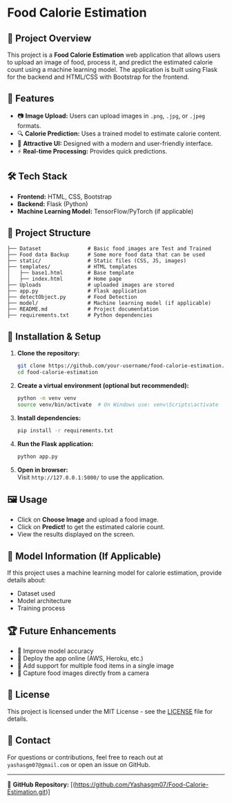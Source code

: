 # Food Calorie Estimation

## 📌 Project Overview
This project is a **Food Calorie Estimation** web application that allows users to upload an image of food, process it, and predict the estimated calorie count using a machine learning model. The application is built using Flask for the backend and HTML/CSS with Bootstrap for the frontend.

## 🚀 Features
- 📷 **Image Upload:** Users can upload images in `.png`, `.jpg`, or `.jpeg` formats.
- 🔍 **Calorie Prediction:** Uses a trained model to estimate calorie content.
- 🎨 **Attractive UI:** Designed with a modern and user-friendly interface.
- ⚡ **Real-time Processing:** Provides quick predictions.

## 🛠️ Tech Stack
- **Frontend:** HTML, CSS, Bootstrap
- **Backend:** Flask (Python)
- **Machine Learning Model:** TensorFlow/PyTorch (if applicable)

## 📂 Project Structure
```
├── Dataset               # Basic food images are Test and Trained 
├── Food data Backup      # Some more food data that can be used 
├── static/               # Static files (CSS, JS, images)
├── templates/            # HTML templates
│   ├── base1.html        # Base template
│   ├── index.html        # Home page
├── Uploads               # uploaded images are stored 
├── app.py                # Flask application
├── detectObject.py       # Food Detection         
├── model/                # Machine learning model (if applicable)
├── README.md             # Project documentation
├── requirements.txt      # Python dependencies
```

## 🔧 Installation & Setup
1. **Clone the repository:**
   ```sh
   git clone https://github.com/your-username/food-calorie-estimation.git
   cd food-calorie-estimation
   ```
2. **Create a virtual environment (optional but recommended):**
   ```sh
   python -m venv venv
   source venv/bin/activate  # On Windows use: venv\Scripts\activate
   ```
3. **Install dependencies:**
   ```sh
   pip install -r requirements.txt
   ```
4. **Run the Flask application:**
   ```sh
   python app.py
   ```
5. **Open in browser:**  
   Visit `http://127.0.0.1:5000/` to use the application.

## 🖼️ Usage
- Click on **Choose Image** and upload a food image.
- Click on **Predict!** to get the estimated calorie count.
- View the results displayed on the screen.

## 🤖 Model Information (If Applicable)
If this project uses a machine learning model for calorie estimation, provide details about:
- Dataset used
- Model architecture
- Training process

## 🏆 Future Enhancements
- 📌 Improve model accuracy
- 📌 Deploy the app online (AWS, Heroku, etc.)
- 📌 Add support for multiple food items in a single image
- 📌 Capture food images directly from a camera

## 📜 License
This project is licensed under the MIT License - see the [LICENSE](LICENSE) file for details.

## 📩 Contact
For questions or contributions, feel free to reach out at `yashasgm07@gmail.com` or open an issue on GitHub.

---
🔗 **GitHub Repository:** [(https://github.com/Yashasgm07/Food-Calorie-Estimation.git)]

